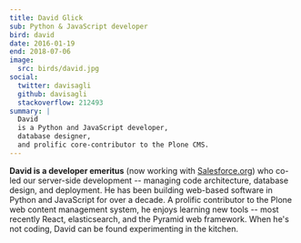 ```yaml
---
title: David Glick
sub: Python & JavaScript developer
bird: david
date: 2016-01-19
end: 2018-07-06
image:
  src: birds/david.jpg
social:
  twitter: davisagli
  github: davisagli
  stackoverflow: 212493
summary: |
  David
  is a Python and JavaScript developer,
  database designer,
  and prolific core-contributor to the Plone CMS.
---
```


**David is a developer emeritus**
(now working with [Salesforce.org][salesforce])
who co-led our server-side development --
managing code architecture,
database design,
and deployment.
He has been building web-based software
in Python and JavaScript for over a decade.
A prolific contributor
to the Plone web content management system,
he enjoys learning new tools --
most recently React, elasticsearch,
and the Pyramid web framework.
When he's not coding,
David can be found experimenting in the kitchen.

[salesforce]: http://www.salesforce.org/
